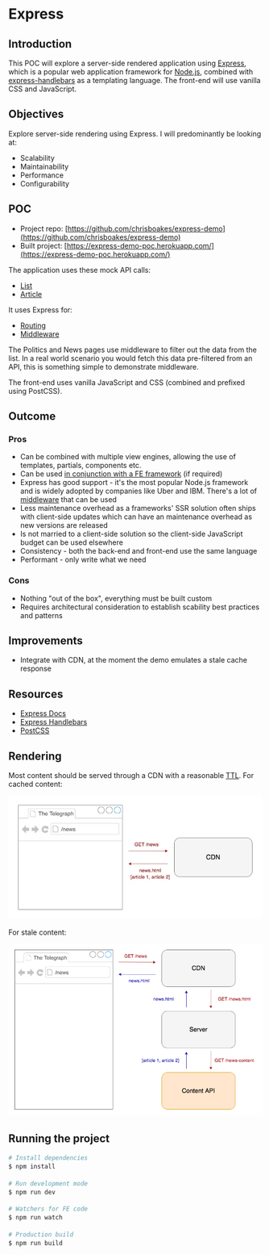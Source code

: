 # Express

## Introduction

This POC will explore a server-side rendered application using [Express](https://expressjs.com/), which is a popular web application framework for [Node.js](https://nodejs.org/en/), combined with [express-handlebars](https://www.npmjs.com/package/express-handlebars) as a templating language.
The front-end will use vanilla CSS and JavaScript.

## Objectives

Explore server-side rendering using Express. I will predominantly be looking at:

- Scalability
- Maintainability
- Performance
- Configurability

## POC

- Project repo: [https://github.com/chrisboakes/express-demo](https://github.com/chrisboakes/express-demo)
- Built project: [https://express-demo-poc.herokuapp.com/](https://express-demo-poc.herokuapp.com/)

The application uses these mock API calls:

- [List](https://my-json-server.typicode.com/chrisboakes/express-demo/articles)
- [Article](https://my-json-server.typicode.com/chrisboakes/express-demo/coronavirus-q&a-how-will-businesses-cope)

It uses Express for:

- [Routing](https://expressjs.com/en/guide/routing.html)
- [Middleware](https://expressjs.com/en/guide/using-middleware.html)

The Politics and News pages use middleware to filter out the data from the list. In a real world scenario you would fetch this data pre-filtered from an API, this is something simple to demonstrate middleware.

The front-end uses vanilla JavaScript and CSS (combined and prefixed using PostCSS).

## Outcome

### Pros

- Can be combined with multiple view engines, allowing the use of templates, partials, components etc.
- Can be used [in conjunction with a FE framework](https://ssr.vuejs.org/guide/#installation) (if required)
- Express has good support - it's the most popular Node.js framework and is widely adopted by companies like Uber and IBM. There's a lot of [middleware](http://expressjs.com/en/resources/middleware.html) that can be used
- Less maintenance overhead as a frameworks' SSR solution often ships with client-side updates which can have an maintenance overhead as new versions are released
- Is not married to a client-side solution so the client-side JavaScript budget can be used elsewhere
- Consistency - both the back-end and front-end use the same language
- Performant - only write what we need

### Cons

- Nothing "out of the box", everything must be built custom
- Requires architectural consideration to establish scability best practices and patterns

## Improvements

- Integrate with CDN, at the moment the demo emulates a stale cache response

## Resources

- [Express Docs](https://expressjs.com/)
- [Express Handlebars](https://github.com/ericf/express-handlebars)
- [PostCSS](https://postcss.org/)

## Rendering

Most content should be served through a CDN with a reasonable [TTL](https://www.imperva.com/learn/performance/time-to-live-ttl/). For cached content:

![Cached Content](./readme/architecture-cached.jpg)

For stale content:

![Stale Content](./readme/architecture-stale.png)

## Running the project

```bash
# Install dependencies
$ npm install

# Run development mode
$ npm run dev

# Watchers for FE code
$ npm run watch

# Production build
$ npm run build
```

